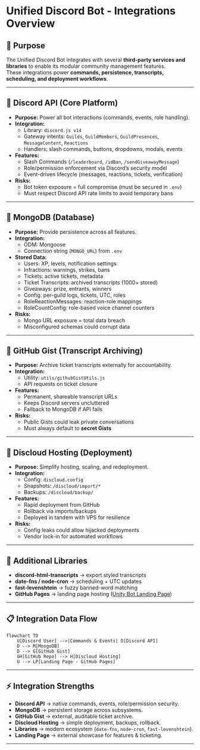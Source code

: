 # Unified Discord Bot - Integrations Overview

## 🎯 Purpose

The Unified Discord Bot integrates with several **third-party services and libraries** to enable its modular community management features.  
These integrations power **commands, persistence, transcripts, scheduling, and deployment workflows**.

---

## 🔑 Discord API (Core Platform)

- **Purpose:** Power all bot interactions (commands, events, role handling).
- **Integration:**
  - Library: `discord.js v14`
  - Gateway intents: `Guilds`, `GuildMembers`, `GuildPresences`, `MessageContent`, `Reactions`
  - Handlers: slash commands, buttons, dropdowns, modals, events
- **Features:**
  - Slash Commands (`/leaderboard`, `/idBan`, `/sendGiveawayMessage`)
  - Role/permission enforcement via Discord’s security model
  - Event-driven lifecycle (messages, reactions, tickets, verification)
- **Risks:**
  - Bot token exposure = full compromise (must be secured in `.env`)
  - Must respect Discord API rate limits to avoid temporary bans

---

## 🔑 MongoDB (Database)

- **Purpose:** Provide persistence across all features.
- **Integration:**
  - ODM: Mongoose
  - Connection string (`MONGO_URL`) from `.env`
- **Stored Data:**
  - Users: XP, levels, notification settings
  - Infractions: warnings, strikes, bans
  - Tickets: active tickets, metadata
  - Ticket Transcripts: archived transcripts (1000+ stored)
  - Giveaways: prize, entrants, winners
  - Config: per-guild logs, tickets, UTC, roles
  - RoleReactionMessages: reaction-role mappings
  - RoleCountConfig: role-based voice channel counters
- **Risks:**
  - Mongo URL exposure = total data breach
  - Misconfigured schemas could corrupt data

---

## 🔑 GitHub Gist (Transcript Archiving)

- **Purpose:** Archive ticket transcripts externally for accountability.
- **Integration:**
  - Utility: `utils/githubGistUtils.js`
  - API requests on ticket closure
- **Features:**
  - Permanent, shareable transcript URLs
  - Keeps Discord servers uncluttered
  - Fallback to MongoDB if API fails
- **Risks:**
  - Public Gists could leak private conversations
  - Must always default to **secret Gists**

---

## 🔑 Discloud Hosting (Deployment)

- **Purpose:** Simplify hosting, scaling, and redeployment.
- **Integration:**
  - Config: `discloud.config`
  - Snapshots: `/discloud/import/*`
  - Backups: `/discloud/backup/`
- **Features:**
  - Rapid deployment from GitHub
  - Rollback via imports/backups
  - Deployed in tandem with VPS for resilience
- **Risks:**
  - Config leaks could allow hijacked deployments
  - Vendor lock-in for automated workflows

---

## 🔑 Additional Libraries

- **discord-html-transcripts** → export styled transcripts
- **date-fns / node-cron** → scheduling + UTC updates
- **fast-levenshtein** → fuzzy banned-word matching
- **GitHub Pages** → landing page hosting ([Unity Bot Landing Page](https://rushinski.github.io/Unity-Landing-Page))

---

## 📋 Integration Data Flow

```mermaid
flowchart TD
    U[Discord User] -->|Commands & Events| D[Discord API]
    D --> M[MongoDB]
    D --> G[GitHub Gist]
    GH[GitHub Repo] --> H[Discloud Hosting]
    U --> LP[Landing Page - GitHub Pages]
```

---

## ⚡ Integration Strengths

- **Discord API** → native commands, events, role/permission security.
- **MongoDB** → persistent storage across subsystems.
- **GitHub Gist** → external, auditable ticket archive.
- **Discloud Hosting** → simple deployment, backups, rollback.
- **Libraries** → modern ecosystem (`date-fns`, `node-cron`, `fast-levenshtein`).
- **Landing Page** → external showcase for features & ticketing.

---